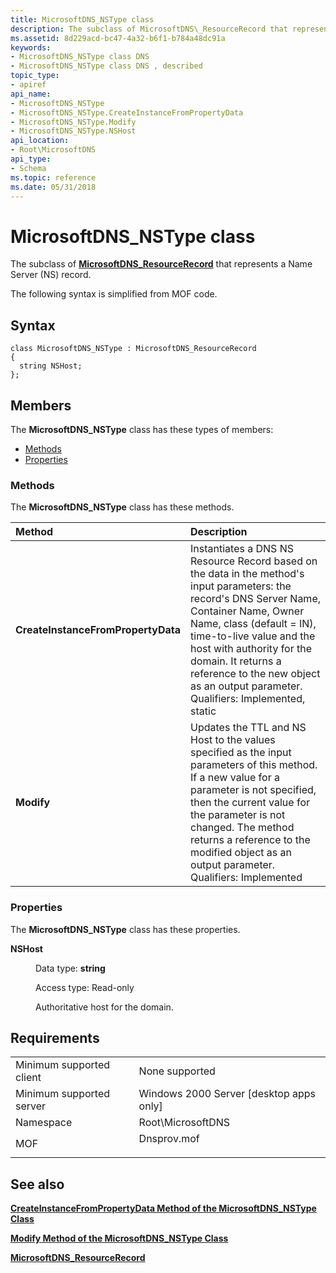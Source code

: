 ```yaml
---
title: MicrosoftDNS_NSType class
description: The subclass of MicrosoftDNS\_ResourceRecord that represents a Name Server (NS) record.
ms.assetid: 8d229acd-bc47-4a32-b6f1-b784a48dc91a
keywords:
- MicrosoftDNS_NSType class DNS
- MicrosoftDNS_NSType class DNS , described
topic_type:
- apiref
api_name:
- MicrosoftDNS_NSType
- MicrosoftDNS_NSType.CreateInstanceFromPropertyData
- MicrosoftDNS_NSType.Modify
- MicrosoftDNS_NSType.NSHost
api_location:
- Root\MicrosoftDNS
api_type:
- Schema
ms.topic: reference
ms.date: 05/31/2018
---
```


# MicrosoftDNS\_NSType class

The subclass of [**MicrosoftDNS\_ResourceRecord**](microsoftdns-resourcerecord.md) that represents a Name Server (NS) record.

The following syntax is simplified from MOF code.

## Syntax

``` syntax
class MicrosoftDNS_NSType : MicrosoftDNS_ResourceRecord
{
  string NSHost;
};
```

## Members

The **MicrosoftDNS\_NSType** class has these types of members:

-   [Methods](#methods)
-   [Properties](#properties)

### Methods

The **MicrosoftDNS\_NSType** class has these methods.



| Method                             | Description                                                                                                                                                                                                                                                                                                                                                      |
|:-----------------------------------|:-----------------------------------------------------------------------------------------------------------------------------------------------------------------------------------------------------------------------------------------------------------------------------------------------------------------------------------------------------------------|
| **CreateInstanceFromPropertyData** | Instantiates a DNS NS Resource Record based on the data in the method's input parameters: the record's DNS Server Name, Container Name, Owner Name, class (default = IN), time-to-live value and the host with authority for the domain. It returns a reference to the new object as an output parameter. <br/> Qualifiers: Implemented, static<br/> |
| **Modify**                         | Updates the TTL and NS Host to the values specified as the input parameters of this method. If a new value for a parameter is not specified, then the current value for the parameter is not changed. The method returns a reference to the modified object as an output parameter. <br/> Qualifiers: Implemented<br/>                               |



 

### Properties

The **MicrosoftDNS\_NSType** class has these properties.

<dl> <dt>

**NSHost**
</dt> <dd> <dl> <dt>

Data type: **string**
</dt> <dt>

Access type: Read-only
</dt> </dl>

Authoritative host for the domain.

</dd> </dl>

## Requirements



|                                     |                                                                                        |
|-------------------------------------|----------------------------------------------------------------------------------------|
| Minimum supported client<br/> | None supported<br/>                                                              |
| Minimum supported server<br/> | Windows 2000 Server \[desktop apps only\]<br/>                                   |
| Namespace<br/>                | Root\\MicrosoftDNS<br/>                                                          |
| MOF<br/>                      | <dl> <dt>Dnsprov.mof</dt> </dl> |



## See also

<dl> <dt>

[**CreateInstanceFromPropertyData Method of the MicrosoftDNS\_NSType Class**](microsoftdns-nstype-createinstancefrompropertydata.md)
</dt> <dt>

[**Modify Method of the MicrosoftDNS\_NSType Class**](microsoftdns-nstype-modify.md)
</dt> <dt>

[**MicrosoftDNS\_ResourceRecord**](microsoftdns-resourcerecord.md)
</dt> </dl>

 

 





